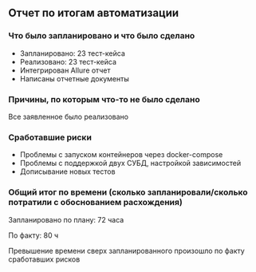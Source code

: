 ## Отчет по итогам автоматизации
### Что было запланировано и что было сделано
- Запланировано: 23 тест-кейса
- Реализовано: 23 тест-кейса
- Интегрирован Allure отчет
- Написаны отчетные документы
### Причины, по которым что-то не было сделано
Все заявленное было реализовано
### Сработавшие риски
- Проблемы с запуском контейнеров через docker-compose
- Проблемы с поддержкой двух СУБД, настройкой зависимостей
- Дописывание новых тестов
### Общий итог по времени (сколько запланировали/сколько потратили с обоснованием расхождения)
Запланировано по плану: 72 часа

По факту: 80 ч
 
Превышение времени сверх запланированного произошло по факту сработавших рисков